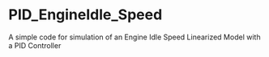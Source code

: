 # PID_EngineIdle_Speed
A simple code for simulation of an Engine Idle Speed Linearized Model with a PID Controller
